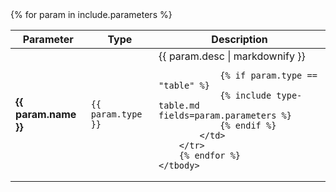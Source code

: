 <table>
    <thead>
        <tr>
            <th>Parameter</th>
            <th>Type</th>
            <th>Description</th>
        </tr>
    </thead>
    <tbody>
    {% for param in include.parameters %}
        <tr>
            <td><strong>{{ param.name }}</strong></td>
            <td><code>{{ param.type }}</code></td>
            <td>{{ param.desc | markdownify }}

                {% if param.type == "table" %}
                {% include type-table.md fields=param.parameters %}
                {% endif %}
            </td>
        </tr>
        {% endfor %}
    </tbody>
</table>
